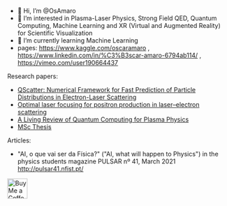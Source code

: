 - 👋 Hi, I’m @OsAmaro
- 👀 I’m interested in Plasma-Laser Physics, Strong Field QED, Quantum Computing, Machine Learning and XR (Virtual and Augmented Reality) for Scientific Visualization
- 🌱 I’m currently learning Machine Learning
- pages: https://www.kaggle.com/oscaramaro , https://www.linkedin.com/in/%C3%B3scar-amaro-6794ab114/ , https://vimeo.com/user190664437

Research papers:
- [QScatter: Numerical Framework for Fast Prediction of Particle Distributions in Electron-Laser Scattering](https://arxiv.org/abs/2308.09348)
- [Optimal laser focusing for positron production in laser–electron scattering](https://scholar.tecnico.ulisboa.pt/records/eH-7DDLjwCsjPTRf2E93fomnYFiKrOt-ieDz)
- [A Living Review of Quantum Computing for Plasma Physics](https://scholar.tecnico.ulisboa.pt/records/XUefTL6orJd6CLO6eKXf5ofuglNvMYFv6fIp)
- [MSc Thesis](https://scholar.tecnico.ulisboa.pt/records/LL3OuqFlgKoZp9pf_s_OrXF1wXcpqEv5DJOs)


Articles:
- "AI, o que vai ser da Física?" ("AI, what will happen to Physics") in the physics students magazine PULSAR nº 41, March 2021 http://pulsar41.nfist.pt/

<a href='https://ko-fi.com/oamaro' target='_blank'><img height='35' style='border:0px;height:46px;' src='https://az743702.vo.msecnd.net/cdn/kofi3.png?v=0' border='0' alt='Buy Me a Coffee at ko-fi.com' />

<!---
OsAmaro/OsAmaro is a ✨ special ✨ repository because its `README.md` (this file) appears on your GitHub profile.
You can click the Preview link to take a look at your changes.
--->
